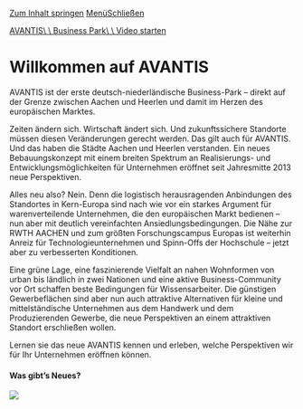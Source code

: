 [Zum Inhalt springen](https://avantis.org/de/#site-content) [MenüSchließen](https://avantis.org/de/#)

[AVANTIS\\
\\
Business Park\\
\\
Video starten](https://avantis.org/de/video)

# Willkommen auf AVANTIS

AVANTIS ist der erste deutsch-niederländische Business-Park – direkt auf der Grenze zwischen Aachen und Heerlen und damit im Herzen des europäischen Marktes.

Zeiten ändern sich. Wirtschaft ändert sich. Und zukunftssichere Standorte müssen diesen Veränderungen gerecht werden. Das gilt auch für AVANTIS. Und das haben die Städte Aachen und Heerlen verstanden. Ein neues Bebauungskonzept mit einem breiten Spektrum an Realisierungs- und Entwicklungsmöglichkeiten für Unternehmen eröffnet seit Jahresmitte 2013 neue Perspektiven.

Alles neu also? Nein. Denn die logistisch herausragenden Anbindungen des Standortes in Kern-Europa sind nach wie vor ein starkes Argument für warenverteilende Unternehmen, die den europäischen Markt bedienen – nun aber mit deutlich vereinfachten Ansiedlungsbedingungen. Die Nähe zur RWTH AACHEN und zum größten Forschungscampus Europas ist weiterhin Anreiz für Technologieunternehmen und Spinn-Offs der Hochschule – jetzt aber zu verbesserten Konditionen.

Eine grüne Lage, eine faszinierende Vielfalt an nahen Wohnformen von urban bis ländlich in zwei Nationen und eine aktive Business-Community vor Ort schaffen beste Bedingungen für Wissensarbeiter. Die günstigen Gewerbeflächen sind aber nun auch attraktive Alternativen für kleine und mittelständische Unternehmen aus dem Handwerk und dem Produzierenden Gewerbe, die neue Perspektiven an einem attraktiven Standort erschließen wollen.

Lernen sie das neue AVANTIS kennen und erleben, welche Perspektiven wir für Ihr Unternehmen eröffnen können.

#### Was gibt’s Neues?

[![](https://avantis.org/wp-content/uploads/2022/04/lesenmehr.svg)](https://avantis.org/de/home-de/bienen-und-insektenerhalt-auf-avantis/)